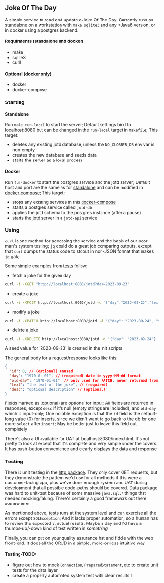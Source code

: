 ## Joke Of The Day
A simple service to read and update a Joke Of The Day.  Currently runs as standalone on a workstation with `make`, `sqlite3` and any +Java6 version, or in docker using a postgres backend.

#### Requirments (standalone and docker)
- make
- sqlite3
- curll

#### Optional (docker only)
- docker
- docker-compose

### Starting

#### Standalone
Run `make run-local` to start the server; Default settings bind to localhost:8080 but can be changed in the `run-local` target in `Makefile`; This target:
- deletes any existing jotd database, unless the `NO_CLOBBER_DB` env var is non-empty
- creates the new database and seeds data
- starts the server as a local process

#### Docker
Run `fun-docker` to start the postgres service and the jotd server; Default host and port are the same as for [standalone](#standalone) and can be modified in [docker-compose](./docker-compose.yml); This target:
- stops any existing services in this [docker-compose](docker-compose.yml)
- starts a postgres service called `jotd-db`
- applies the jotd schema to the postgres instance (after a pause)
- starts the jotd server in a `jotd-api` service

### Using
`curl` is one method for accessing the service and the basis of our poor-man's system testing; `jq` could do a great job comparing outputs, except that `curl` dumps the status code to stdout in non-JSON format that makes `jq` gak; 

Some simple examples from [tests](./bin/tests) follow:
- fetch a joke for the given day
```sh
curl -i -XGET "http://localhost:8080/jotd?day=2023-09-23"
```
- create a joke
```sh
curl -i -XPOST http://localhost:8080/jotd -d '{"day":"2023-09-25","text":"not funny"}'
```
- modify a joke
```sh
curl -i -XPATCH http://localhost:8080/jotd -d '{"day": "2023-09-24", "text": "now is funny", "old-day": "2023-09-25"}'
```
- delete a joke
```sh
curl -i -XDELETE http://localhost:8080/jotd -d '{"day": "2023-09-24"}'
```

A seed value for '2023-09-23' is created in the init scripts

The general body for a request/response looks like this:
```json
{
  "id": 0, // (optional) unused
  "day": "1970-01-01", // (required) date in yyyy-MM-dd format
  "old-day": "1970-01-01", // only used for PATCH, never returned from the serverl
  "text": "the text of the joke", // (required)
  "desc": "optional description" // (optional)
}
```
Fields marked as (optional) are optional for input; All fields are returned in responses, except `desc` if it's null (empty strings are included), and `old-day` which is input-only; One notable exception is that the `id` field is the default-long value (0) for inserts, since we didn't want to go back to the db for one more `select` after `insert`; May be better just to leave this field out completely

There's also a UI available for UAT at localhost:8080/index.html.  It's not pretty to look at except that it's complete and very simple under the covers. It has push-button convenience and clearly displays the data and response

### Testing
There is unit testing in the [http package](./com/jotd/http/JokeHandlerTests.java). They only cover GET requests, but they demonstrate the pattern we'd use for all methods if this were a customer-facing app, plus we've done enough system and UAT during development that all possible code-paths should be covered. Data package was hard to unit-test because of some massive `java.sql.*` things that needed mocking/faking. There's certainly a good framework out there somewhere

As mentioned above, [tests](./bin/tests) runs at the system level and can exercise all the errors except `SQLException`; And it lacks proper automation, so a human has to review the expected v. actual results. Maybe a day and I'd have a thumbs-up/-down kind of test written in *something*

Finally, you can put on your quality assurance hat and fiddle with the web front-end. It does all the CRUD in a simple, more-or-less intuitive way

#### Testing-TODO:
- figure out how to mock `Connection`, `PreparedStatement`, etc to create unit tests for the data layer
- create a properly automated system test with clear results
l